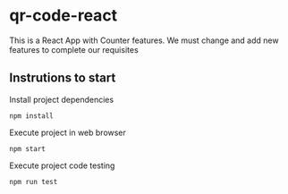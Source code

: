 # qr-code-react

This is a React App with Counter features. We must change and add new features to complete our requisites

## Instrutions to start

Install project dependencies
```
npm install
```

Execute project in web browser

```
npm start
```

Execute project code testing

```
npm run test
```

